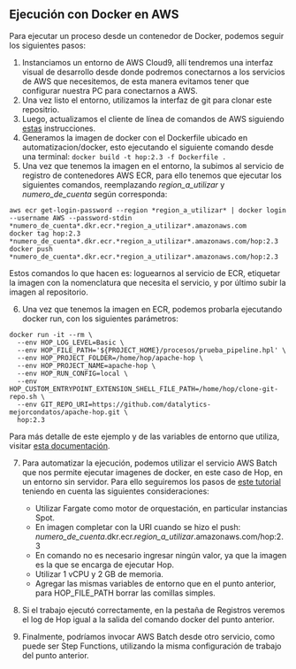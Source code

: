 ## Ejecución con Docker en AWS

Para ejecutar un proceso desde un contenedor de Docker, podemos seguir los siguientes pasos:

1. Instanciamos un entorno de AWS Cloud9, allí tendremos una interfaz visual de desarrollo desde donde podremos conectarnos a los servicios de AWS que necesitemos, de esta manera evitamos tener que configurar nuestra PC para conectarnos a AWS.
2. Una vez listo el entorno, utilizamos la interfaz de git para clonar este repositrio.
3. Luego, actualizamos el cliente de línea de comandos de AWS siguiendo [estas](https://docs.aws.amazon.com/cli/latest/userguide/getting-started-install.html) instrucciones.
4. Generamos la imagen de docker con el Dockerfile ubicado en automatizacion/docker, esto ejecutando el siguiente comando desde una terminal: ```docker build -t hop:2.3 -f Dockerfile .```
5. Una vez que tenemos la imagen en el entorno, la subimos al servicio de registro de contenedores AWS ECR, para ello tenemos que ejecutar los siguientes comandos, reemplazando *region_a_utilizar* y *numero_de_cuenta* según corresponda:

```
aws ecr get-login-password --region *region_a_utilizar* | docker login --username AWS --password-stdin *numero_de_cuenta*.dkr.ecr.*region_a_utilizar*.amazonaws.com
docker tag hop:2.3 *numero_de_cuenta*.dkr.ecr.*region_a_utilizar*.amazonaws.com/hop:2.3
docker push *numero_de_cuenta*.dkr.ecr.*region_a_utilizar*.amazonaws.com/hop:2.3
```

Estos comandos lo que hacen es: loguearnos al servicio de ECR, etiquetar la imagen con la nomenclatura que necesita el servicio, y por último subir la imagen al repositorio.

6. Una vez que tenemos la imagen en ECR, podemos probarla ejecutando docker run, con los siguientes parámetros:
```
docker run -it --rm \
  --env HOP_LOG_LEVEL=Basic \
  --env HOP_FILE_PATH='${PROJECT_HOME}/procesos/prueba_pipeline.hpl' \
  --env HOP_PROJECT_FOLDER=/home/hop/apache-hop \
  --env HOP_PROJECT_NAME=apache-hop \
  --env HOP_RUN_CONFIG=local \
  --env HOP_CUSTOM_ENTRYPOINT_EXTENSION_SHELL_FILE_PATH=/home/hop/clone-git-repo.sh \
  --env GIT_REPO_URI=https://github.com/datalytics-mejorcondatos/apache-hop.git \
  hop:2.3
```

Para más detalle de este ejemplo y de las variables de entorno que utiliza, visitar [esta documentación](https://hop.apache.org/tech-manual/latest/docker-container.html). 

7. Para automatizar la ejecución, podemos utilizar el servicio AWS Batch que nos permite ejecutar imagenes de docker, en este caso de Hop, en un entorno sin servidor. Para ello seguiremos los pasos de [este tutorial](https://docs.aws.amazon.com/batch/latest/userguide/Batch_GetStarted.html) teniendo en cuenta las siguientes consideraciones:
    - Utilizar Fargate como motor de orquestación, en particular instancias Spot.
    - En imagen completar con la URI cuando se hizo el push: *numero_de_cuenta*.dkr.ecr.*region_a_utilizar*.amazonaws.com/hop:2.3
    - En comando no es necesario ingresar ningún valor, ya que la imagen es la que se encarga de ejecutar Hop.
    - Utilizar 1 vCPU y 2 GB de memoria.
    - Agregar las mismas variables de entorno que en el punto anterior, para HOP_FILE_PATH borrar las comillas simples.
    
8. Si el trabajo ejecutó correctamente, en la pestaña de Registros veremos el log de Hop igual a la salida del comando docker del punto anterior.

9. Finalmente, podríamos invocar AWS Batch desde otro servicio, como puede ser Step Functions, utilizando la misma configuración de trabajo del punto anterior.